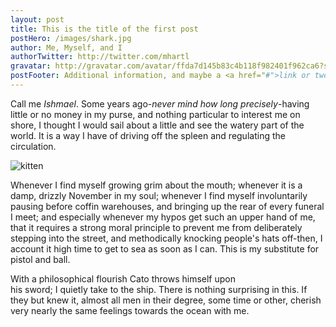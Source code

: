 ```yaml
---
layout: post
title: This is the title of the first post
postHero: /images/shark.jpg
author: Me, Myself, and I 
authorTwitter: http://twitter.com/mhartl
gravatar: http://gravatar.com/avatar/ffda7d145b83c4b118f982401f962ca6?s=150
postFooter: Additional information, and maybe a <a href="#">link or two</a>
---
```


Call me *Ishmael*. Some years ago-*never mind how long 
precisely*-having little or no money in my purse, and nothing 
particular to interest me on shore, I thought I would sail about a little 
and see the watery part of the world. It is a way I have of driving off 
the spleen and regulating the circulation.

<img class="pull-left" src="http//placekitten.com/400/400" alt="kitten"> 

Whenever I find myself growing grim about the mouth; whenever it is a damp,
drizzly November in my soul; whenever I find myself involuntarily pausing
before coffin warehouses, and bringing up the rear of every funeral I meet;
and especially whenever my hypos get such an upper hand of me, that it 
requires a strong moral principle to prevent me from deliberately stepping
into the street, and methodically knocking people's hats off-then, I 
account it high time to get to sea as soon as I can. This is my substitute
for pistol and ball.

With a philosophical flourish Cato throws himself upon 	
his sword; I quietly take to the ship. There is nothing surprising in this.
If they but knew it, almost all men in their degree, some time or other,
cherish very nearly the same feelings towards the ocean with me.